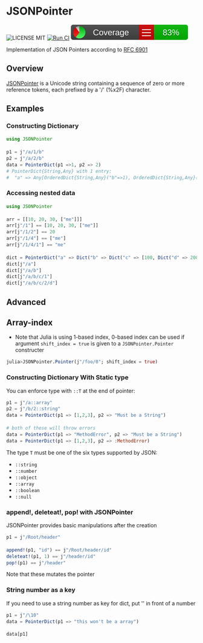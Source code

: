 # JSONPointer
![LICENSE MIT](https://img.shields.io/badge/license-MIT-brightgreen.svg?style=flat-square)
[![Run CI](https://github.com/YongHee-Kim/JSONPointer.jl/actions/workflows/ci-master.yml/badge.svg)](https://github.com/YongHee-Kim/JSONPointer.jl/actions/workflows/ci-master.yml)
[![Converage](https://github.com/YongHee-Kim/JSONPointer.jl/blob/gh-pages/docs/coverage/badge_linecoverage.svg)](https://yonghee-kim.github.io/JSONPointer.jl/coverage/index)

Implementation of JSON Pointers according to [RFC 6901](https://www.rfc-editor.org/rfc/rfc6901)

## Overview
[JSONPointer](https://tools.ietf.org/html/rfc6901/) is a Unicode string containing a sequence of zero or more reference tokens, each prefixed by a '/' (%x2F) character.

## Examples

### Constructing Dictionary

```julia
using JSONPointer

p1 = j"/a/1/b"
p2 = j"/a/2/b"
data = PointerDict(p1 =>1, p2 => 2)
# PointerDict{String,Any} with 1 entry:
#  "a" => Any[OrderedDict{String,Any}("b"=>1), OrderedDict{String,Any}("b"=>2)]

```

### Accessing nested data

```julia
using JSONPointer

arr = [[10, 20, 30, ["me"]]]
arr[j"/1"] == [10, 20, 30, ["me"]]
arr[j"/1/2"] == 20
arr[j"/1/4"] == ["me"]
arr[j"/1/4/1"] == "me"

dict = PointerDict("a" => Dict("b" => Dict("c" => [100, Dict("d" => 200)])))
dict[j"/a"]
dict[j"/a/b"]
dict[j"/a/b/c/1"]
dict[j"/a/b/c/2/d"]
```

## Advanced

## Array-index 
- Note that Julia is using 1-based index, 0-based index can be used if argument `shift_index = true` is given to a `JSONPointer.Pointer` constructer
``` julia
julia>JSONPointer.Pointer(j"/foo/0"; shift_index = true)
```

### Constructing Dictionary With Static type

You can enforce type with `::T` at the end of pointer:
```julia
p1 = j"/a::array"
p2 = j"/b/2::string"
data = PointerDict(p1 => [1,2,3], p2 => "Must be a String")

# both of these will throw errors 
data = PointerDict(p1 => "MethodError", p2 => "Must be a String")
data = PointerDict(p1 => [1,2,3], p2 => :MethodError)
```

The type `T` must be one of the six types supported by JSON:
  * `::string`
  * `::number`
  * `::object`
  * `::array`
  * `::boolean`
  * `::null`

### append!, deleteat!, pop! with JSONPointer 
JSONPointer provides basic manipulations after the creation 
```julia
p1 = j"/Root/header"

append!(p1, "id") == j"/Root/header/id"
deleteat!(p1, 1) == j"/header/id"
pop!(p1) == j"/header"
```
Note that these mutates the pointer

### String number as a key

If you need to use a string number as key for dict, put '\' in front of a number
```julia
p1 = j"/\10"
data = PointerDict(p1 => "this won't be a array")

data[p1]
```
